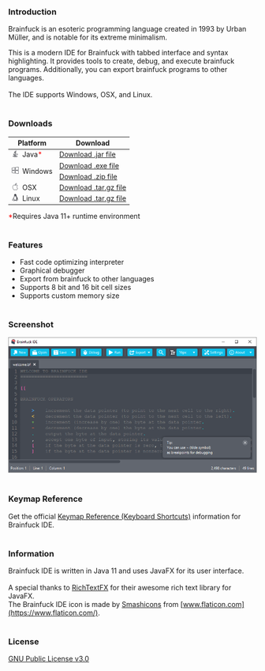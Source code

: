 
### Introduction

Brainfuck is an esoteric programming language created in 1993 by Urban Müller, and is notable for its extreme minimalism.

This is a modern IDE for Brainfuck with tabbed interface and syntax highlighting.
It provides tools to create, debug, and execute brainfuck programs.
Additionally, you can export brainfuck programs to other languages.<br>
<br>
The IDE supports Windows, OSX, and Linux.
<br><br>

### Downloads

Platform | Download
-------- | --------
<img src="images/java.svg" width="14px">&nbsp; Java<span style="color: red;">*</span> | [Download .jar file]()
<img src="images/windows.svg" width="14px">&nbsp; Windows | [Download .exe file]()<br><span style="margin-bottom: 5px; display: block;"></span>[Download .zip file]()
<img src="images/apple.svg" width="14px">&nbsp; OSX | [Download .tar.gz file]()
<img src="images/linux.svg" width="14px">&nbsp; Linux | [Download .tar.gz file]()

<span style="color: red;">*</span>Requires Java 11+ runtime environment
<br><br>

### Features
* Fast code optimizing interpreter
* Graphical debugger
* Export from brainfuck to other languages
* Supports 8 bit and 16 bit cell sizes
* Supports custom memory size
<br><br>

### Screenshot
![Brainfuck IDE screeshot](/images/screenshot.png)
<br><br>

### Keymap Reference
Get the official [Keymap Reference (Keyboard Shortcuts)](https://github.com/prat-man/Brainfuck-IDE/blob/master/res/keymap/Brainfuck_IDE_Keymap_Reference.pdf) information for Brainfuck IDE.
<br><br>

### Information

Brainfuck IDE is written in Java 11 and uses JavaFX for its user interface.<br>
<br>
A special thanks to [RichTextFX](https://github.com/FXMisc/RichTextFX) for their awesome rich text library for JavaFX.<br>
The Brainfuck IDE icon is made by [Smashicons](https://www.flaticon.com/authors/smashicons) from [www.flaticon.com](https://www.flaticon.com/).
<br><br>

### License

[GNU Public License v3.0](https://github.com/prat-man/Brainfuck-IDE/blob/master/LICENSE)
